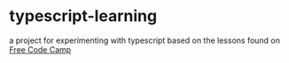 # typescript-learning

a project for experimenting with typescript based on the lessons found on
[Free Code Camp](https://www.freecodecamp.org/news/learn-typescript-beginners-guide/)
